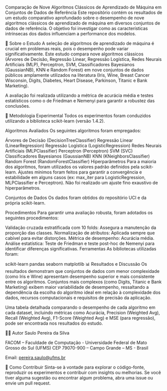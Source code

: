Comparação de Nove Algoritmos Clássicos de Aprendizado de Máquina em Conjuntos de Dados de Referência
Este repositório contém os resultados de um estudo comparativo aprofundado sobre o desempenho de nove algoritmos clássicos de aprendizado de máquina em diversos conjuntos de dados de referência. O objetivo foi investigar como as características intrínsecas dos dados influenciam a performance dos modelos.

📄 Sobre o Estudo
A seleção de algoritmos de aprendizado de máquina é crucial em problemas reais, pois o desempenho pode variar significativamente. Este estudo compara nove algoritmos clássicos (Árvores de Decisão, Regressão Linear, Regressão Logística, Redes Neurais Artificiais (MLP), Perceptron, SVM, Classificadores Bayesianos (GaussianNB), KNN e Random Forest) em nove conjuntos de dados públicos amplamente utilizados na literatura (Iris, Wine, Breast Cancer Wisconsin, Digits, Diabetes, Heart Disease, Parkinson, Titanic e Bank Marketing).

A avaliação foi realizada utilizando a métrica de acurácia média e testes estatísticos como o de Friedman e Nemenyi para garantir a robustez das conclusões.

🚀 Metodologia Experimental
Todos os experimentos foram conduzidos utilizando a biblioteca scikit-learn (versão 1.4.2).

Algoritmos Avaliados
Os seguintes algoritmos foram empregados:

Árvores de Decisão (DecisionTreeClassifier)
Regressão Linear (LinearRegression)
Regressão Logística (LogisticRegression)
Redes Neurais Artificiais (MLPClassifier)
Perceptron (Perceptron)
SVM (SVC)
Classificadores Bayesianos (GaussianNB)
KNN (KNeighborsClassifier)
Random Forest (RandomForestClassifier)
Hiperparâmetros
Para a maioria dos algoritmos, foram utilizados os valores padrão definidos pela scikit-learn. Ajustes mínimos foram feitos para garantir a convergência e estabilidade em alguns casos (ex: max_iter para LogisticRegression, MLPClassifier e Perceptron). Não foi realizado um ajuste fino exaustivo de hiperparâmetros.

Conjuntos de Dados
Os dados foram obtidos do repositório UCI e da própria scikit-learn.

Procedimentos
Para garantir uma avaliação robusta, foram adotados os seguintes procedimentos:

Validação cruzada estratificada com 10 folds: Assegura a manutenção da proporção das classes.
Normalização de atributos: Aplicada sempre que cabível para evitar distorções.
Métrica de desempenho: Acurácia média.
Análise estatística: Teste de Friedman e teste post-hoc de Nemenyi para identificar diferenças significativas.
Ferramentas
As bibliotecas utilizadas foram:

scikit-learn
pandas
seaborn
matplotlib
📊 Resultados e Discussão
Os resultados demonstram que conjuntos de dados com menor complexidade (como Iris e Wine) apresentam desempenho superior e mais consistente entre os algoritmos. Conjuntos mais complexos (como Digits, Titanic e Bank Marketing) exibem maior variabilidade de desempenho, ressaltando a dependência da escolha do algoritmo ideal em relação à complexidade dos dados, recursos computacionais e requisitos de precisão da aplicação.

Uma tabela detalhada comparando o desempenho de cada algoritmo em cada dataset, incluindo métricas como Acurácia, Precision (Weighted Avg), Recall (Weighted Avg), F1-Score (Weighted Avg) e MSE (para regressão), pode ser encontrada nos resultados do estudo.

👨‍🔬 Autor
Saulo Pereira da Silva

FACOM – Faculdade de Computação - Universidade Federal de Mato Grosso do Sul (UFMS) CEP 79070-900 – Campo Grande – MS - Brasil

Email: pereira.saulo@ufms.br

🤝 Como Contribuir
Sinta-se à vontade para explorar o código-fonte, reproduzir os experimentos e contribuir com insights ou melhorias. Se você tiver alguma sugestão ou encontrar algum problema, abra uma issue ou envie um pull request.